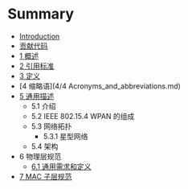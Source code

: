 # Summary

* [Introduction](README.md)
* [贡献代码](contribution.md)
* [1 概述](1/1.Overview.md)
* [2 引用标准](2/2.Normative_references.md)
* [3 定义](3/3.Definitions.md)
* [4 缩略语](4/4 Acronyms_and_abbreviations.md)
* [5 通用描述](5/5.General_description.md)
   * 5.1 介绍
   * 5.2  IEEE 802.15.4 WPAN 的组成
   * 5.3 网络拓扑
       * 5.3.1 星型网络
   * 5.4 架构
* 6 物理层规范
   * [6.1 通用需求和定义](6/6.1.General_requirements_and_definitions.md)
* [7 MAC 子层规范](7/7.MAC_sublayer_specification.md)

